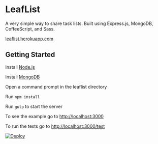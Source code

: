 # LeafList
A very simple way to share task lists. Built using Express.js, MongoDB, CoffeeScript, and Sass.

[leaflist.herokuapp.com](https://leaflist.herokuapp.com)

## Getting Started
Install [Node.js](http://nodejs.org)

Install [MongoDB](http://docs.mongodb.org/manual/installation/)

Open a command prompt in the leaflist directory

Run `npm install`

Run `gulp` to start the server

To see the example go to [http://localhost:3000](http://localhost:3000)

To run the tests go to [http://localhost:3000/test](http://localhost:3000/test)

[![Deploy](https://www.herokucdn.com/deploy/button.png)](https://heroku.com/deploy?template=https://github.com/dfmcphee/leaflist)
